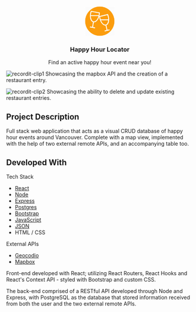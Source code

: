 <br />
<p align="center">
  <a href="https://github.com/taherfa/Happy-Hour-Web-App">
    <img src="client/public/cheers.png" alt="Logo" width="80" height="80">
  </a>

  <h3 align="center">Happy Hour Locator</h3>

  <p align="center">
    Find an active happy hour event near you!
    <br />
  </p>
</p>

![recordit-clip1](https://user-images.githubusercontent.com/53185030/93166070-edbb4d00-f6da-11ea-855b-afbde9bb9497.gif)
Showcasing the mapbox API and the creation of a restaurant entry.

![recordit-clip2](https://user-images.githubusercontent.com/53185030/93166141-1c392800-f6db-11ea-8f80-6e4409f5bc87.gif)
Showcasing the ability to delete and update existing restaurant entries.


## Project Description

Full stack web application that acts as a visual CRUD database of happy hour events around Vancouver. Complete with a map view, implemented with the help of two external remote APIs, and an accompanying table too.

## Developed With

Tech Stack
* [React](https://reactjs.org/)
* [Node](https://nodejs.org/en/)
* [Express](https://expressjs.com/)
* [Postgres](https://www.postgresql.org/)
* [Bootstrap](https://getbootstrap.com)
* [JavaScript](https://www.javascript.com/)
* [JSON](https://www.json.org/json-en.html)
* HTML / CSS

External APIs
* [Geocodio](https://www.geocod.io/)
* [Mapbox](https://www.mapbox.com/)

Front-end developed with React; utilizing React Routers, React Hooks and React's Context API - styled with Bootstrap and custom CSS.

The back-end comprised of a RESTful API developed through Node and Express, with PostgreSQL as the database that stored
information received from both the user and the two external remote APIs.

